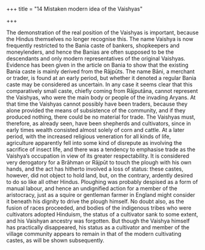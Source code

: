 +++
title = "14 Mistaken modern idea of the Vaishyas"

+++

The demonstration of the real position of the Vaishyas is important, because the Hindus themselves no longer recognise this. The name Vaishya is now frequently restricted to the Bania caste of bankers, shopkeepers and moneylenders, and hence the Banias are often supposed to be the descendants and only modern representatives of the original Vaishyas. Evidence has been given in the article on Bania to show that the existing Bania caste is mainly derived from the Rājpūts. The name Bāni, a merchant or trader, is found at an early period, but whether it denoted a regular Bania caste may be considered as uncertain. In any case it seems clear that this comparatively small caste, chiefly coming from Rājputāna, cannot represent the Vaishyas, who were the main body or people of the invading Aryans. At that time the Vaishyas cannot possibly have been traders, because they alone provided the means of subsistence of the community, and if they produced nothing, there could be no material for trade. The Vaishyas must, therefore, as already seen, have been shepherds and cultivators, since in early times wealth consisted almost solely of corn and cattle. At a later period, with the increased religious veneration for all kinds of life, agriculture apparently fell into some kind of disrepute as involving the sacrifice of insect life, and there was a tendency to emphasise trade as the Vaishya’s occupation in view of its greater respectability. It is considered very derogatory for a Brāhman or Rājpūt to touch the plough with his own hands, and the act has hitherto involved a loss of status: these castes, however, did not object to hold land, but, on the contrary, ardently desired to do so like all other Hindus. Ploughing was probably despised as a form of manual labour, and hence an undignified action for a member of the aristocracy, just as a squire or gentleman farmer in England might consider it beneath his dignity to drive the plough himself. No doubt also, as the fusion of races proceeded, and bodies of the indigenous tribes who were cultivators adopted Hinduism, the status of a cultivator sank to some extent, and his Vaishyan ancestry was forgotten. But though the Vaishya himself has practically disappeared, his status as a cultivator and member of the village community appears to remain in that of the modern cultivating castes, as will be shown subsequently. 


